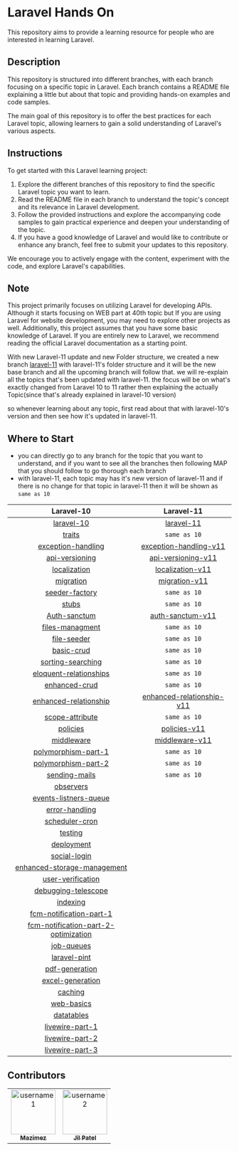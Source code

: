 # Laravel Hands On

This repository aims to provide a learning resource for people who are interested in learning Laravel.

## Description

This repository is structured into different branches, with each branch focusing on a specific topic in Laravel. Each branch contains a README file explaining a little but about that topic and providing hands-on examples and code samples.

The main goal of this repository is to offer the best practices for each Laravel topic, allowing learners to gain a solid understanding of Laravel's various aspects.

## Instructions

To get started with this Laravel learning project:

1. Explore the different branches of this repository to find the specific Laravel topic you want to learn.
2. Read the README file in each branch to understand the topic's concept and its relevance in Laravel development.
3. Follow the provided instructions and explore the accompanying code samples to gain practical experience and deepen your understanding of the topic.
4. If you have a good knowledge of Laravel and would like to contribute or enhance any branch, feel free to submit your updates to this repository.

We encourage you to actively engage with the content, experiment with the code, and explore Laravel's capabilities.

## Note

This project primarily focuses on utilizing Laravel for developing APIs. Although it starts focusing on WEB part at 40th topic but If you are using Laravel for website development, you may need to explore other projects as well. Additionally, this project assumes that you have some basic knowledge 
of Laravel. If you are entirely new to Laravel, we recommend reading the official Laravel documentation as a starting point.

With new Laravel-11 update and new Folder structure, we created a new branch [laravel-11](https://github.com/mazimez/laravel-hands-on/tree/laravel-11) with laravel-11's folder structure and it will be the new base branch and all the upcoming branch will follow that. we will re-explain all the topics that's been updated with laravel-11. the focus will be on what's exactly changed from Laravel 10 to 11 rather then explaining the actually Topic(since that's already explained in laravel-10 version)

so whenever learning about any topic, first read about that with laravel-10's version and then see how it's updated in laravel-11.

## Where to Start
- you can directly go to any branch for the topic that you want to understand, and if you want to see all the branches then following MAP that you should follow to go thorough each branch
- with laravel-11, each topic may has it's new version of laravel-11 and  if there is no change for that topic in laravel-11 then it will be shown as `same as 10`



| **Laravel-10** | **Laravel-11** |
| :-----------: | :------------: |
| [laravel-10](https://github.com/mazimez/laravel-hands-on/tree/master) | [laravel-11](https://github.com/mazimez/laravel-hands-on/tree/laravel-11) |
| [traits](https://github.com/mazimez/laravel-hands-on/tree/traits) | `same as 10` |
| [exception-handling](https://github.com/mazimez/laravel-hands-on/tree/exception-handling) | [exception-handling-v11](https://github.com/mazimez/laravel-hands-on/tree/exception-handling-v11) |
| [api-versioning](https://github.com/mazimez/laravel-hands-on/tree/api-versioning) | [api-versioning-v11](https://github.com/mazimez/laravel-hands-on/tree/api-versioning-v11) |
| [localization](https://github.com/mazimez/laravel-hands-on/tree/localization) | [localization-v11](https://github.com/mazimez/laravel-hands-on/tree/localization-v11) |
| [migration](https://github.com/mazimez/laravel-hands-on/tree/migration) | [migration-v11](https://github.com/mazimez/laravel-hands-on/tree/migration-v11) |
| [seeder-factory](https://github.com/mazimez/laravel-hands-on/tree/seeder-factory) | `same as 10` |
| [stubs](https://github.com/mazimez/laravel-hands-on/tree/stubs) | `same as 10` |
| [Auth-sanctum](https://github.com/mazimez/laravel-hands-on/tree/Auth-sanctum) | [auth-sanctum-v11](https://github.com/mazimez/laravel-hands-on/tree/auth-sanctum-v11) |
| [files-managment](https://github.com/mazimez/laravel-hands-on/tree/files-managment) | `same as 10` |
| [file-seeder](https://github.com/mazimez/laravel-hands-on/tree/file-seeder) | `same as 10` |
| [basic-crud](https://github.com/mazimez/laravel-hands-on/tree/basic-crud) | `same as 10` |
| [sorting-searching](https://github.com/mazimez/laravel-hands-on/tree/sorting-searching) | `same as 10` |
| [eloquent-relationships](https://github.com/mazimez/laravel-hands-on/tree/eloquent-relationships) | `same as 10` |
| [enhanced-crud](https://github.com/mazimez/laravel-hands-on/tree/enhanced-crud) | `same as 10` |
| [enhanced-relationship](https://github.com/mazimez/laravel-hands-on/tree/enhanced-relationship) | [enhanced-relationship-v11](https://github.com/mazimez/laravel-hands-on/tree/enhanced-relationship-v11) |
| [scope-attribute](https://github.com/mazimez/laravel-hands-on/tree/scope-attribute) | `same as 10` |
| [policies](https://github.com/mazimez/laravel-hands-on/tree/policies) | [policies-v11](https://github.com/mazimez/laravel-hands-on/tree/policies-v11) |
| [middleware](https://github.com/mazimez/laravel-hands-on/tree/middleware) | [middleware-v11](https://github.com/mazimez/laravel-hands-on/tree/middleware-v11) |
| [polymorphism-part-1](https://github.com/mazimez/laravel-hands-on/tree/polymorphism-part-1) | `same as 10` |
| [polymorphism-part-2](https://github.com/mazimez/laravel-hands-on/tree/polymorphism-part-2) | `same as 10` |
| [sending-mails](https://github.com/mazimez/laravel-hands-on/tree/sending-mails) | `same as 10` |
| [observers](https://github.com/mazimez/laravel-hands-on/tree/observers) | |
| [events-listners-queue](https://github.com/mazimez/laravel-hands-on/tree/events-listners-queue) | |
| [error-handling](https://github.com/mazimez/laravel-hands-on/tree/error-handling) | |
| [scheduler-cron](https://github.com/mazimez/laravel-hands-on/tree/scheduler-cron) | |
| [testing](https://github.com/mazimez/laravel-hands-on/tree/testing) | |
| [deployment](https://github.com/mazimez/laravel-hands-on/tree/deployment) | |
| [social-login](https://github.com/mazimez/laravel-hands-on/tree/social-login) | |
| [enhanced-storage-management](https://github.com/mazimez/laravel-hands-on/tree/enhanced-storage-management) | |
| [user-verification](https://github.com/mazimez/laravel-hands-on/tree/user-verification) | |
| [debugging-telescope](https://github.com/mazimez/laravel-hands-on/tree/debugging-telescope) | |
| [indexing](https://github.com/mazimez/laravel-hands-on/tree/indexing) | |
| [fcm-notification-part-1](https://github.com/mazimez/laravel-hands-on/tree/fcm-notification-part-1) | |
| [fcm-notification-part-2-optimization](https://github.com/mazimez/laravel-hands-on/tree/fcm-notification-part-2-optimization) | |
| [job-queues](https://github.com/mazimez/laravel-hands-on/tree/job-queues) | |
| [laravel-pint](https://github.com/mazimez/laravel-hands-on/tree/laravel-pint) | |
| [pdf-generation](https://github.com/mazimez/laravel-hands-on/tree/pdf-generation) | |
| [excel-generation](https://github.com/mazimez/laravel-hands-on/tree/excel-generation) | |
| [caching](https://github.com/mazimez/laravel-hands-on/tree/caching) | |
| [web-basics](https://github.com/mazimez/laravel-hands-on/tree/web-basics) | |
| [datatables](https://github.com/mazimez/laravel-hands-on/tree/datatables) | |
| [livewire-part-1](https://github.com/mazimez/laravel-hands-on/tree/livewire-part-1) | |
| [livewire-part-2](https://github.com/mazimez/laravel-hands-on/tree/livewire-part-2) | |
| [livewire-part-3](https://github.com/mazimez/laravel-hands-on/tree/livewire-part-3) | |


## Contributors
<table>
  <tr>
    <td align="center">
      <a href="https://github.com/mazimez">
        <img src="https://github.com/mazimez.png" width="100px;" alt="username1"/>
        <br />
        <sub><b>Mazimez</b></sub>
      </a>
    </td>
    <td align="center">
      <a href="https://github.com/chopincodeshere">
        <img src="https://github.com/chopincodeshere.png" width="100px;" alt="username2"/>
        <br />
        <sub><b>Jil Patel</b></sub>
      </a>
    </td>
  </tr>
</table>

